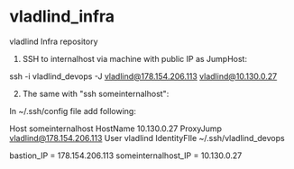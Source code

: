 # vladlind_infra

vladlind Infra repository

1) SSH to internalhost via machine with public IP as JumpHost:

  ssh -i vladlind_devops -J  vladlind@178.154.206.113 vladlind@10.130.0.27

2) The same with "ssh someinternalhost":

In ~/.ssh/config file add following:

  Host someinternalhost
        HostName 10.130.0.27
        ProxyJump vladlind@178.154.206.113
        User vladlind
        IdentityFIle ~/.ssh/vladlind_devops

bastion_IP = 178.154.206.113
someinternalhost_IP = 10.130.0.27
